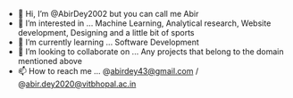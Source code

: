 - 👋 Hi, I’m @AbirDey2002 but you can call me Abir
- 👀 I’m interested in ... Machine Learning, Analytical research, Website development, Designing and a little bit of sports
- 🌱 I’m currently learning ... Software Development
- 💞️ I’m looking to collaborate on ... Any projects that belong to the domain mentioned above
- 📫 How to reach me ... @abirdey43@gmail.com / @abir.dey2020@vitbhopal.ac.in 

<!---
AbirDey2002/AbirDey2002 is a ✨ special ✨ repository because its `README.md` (this file) appears on your GitHub profile.
You can click the Preview link to take a look at your changes.
--->
